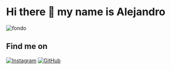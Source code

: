 # Hi there 👋 my name is Alejandro
![fondo](https://github.com/user-attachments/assets/ced4a1e6-d93c-4a51-a378-34e9ffa8ddd3)
## Find me on  
[![Instagram](https://img.shields.io/badge/Instagram-E4405F?style=for-the-badge&logo=instagram&logoColor=white)](https://www.instagram.com/alejandev256?igsh=anBqcmd3c3BxYjh5)
[![GitHub](https://img.shields.io/badge/GitHub-181717?style=for-the-badge&logo=github&logoColor=white)](https://github.com/AlejandroSP256)

<!--
**AlejandroSP256/AlejandroSP256** is a ✨ _special_ ✨ repository because its `README.md` (this file) appears on your GitHub profile.

Here are some ideas to get you started:

- 🔭 I’m currently working on ...
- 🌱 I’m currently learning ...
- 👯 I’m looking to collaborate on ...
- 🤔 I’m looking for help with ...
- 💬 Ask me about ...
- 📫 How to reach me: ...
- 😄 Pronouns: ...
- ⚡ Fun fact: ...
-->
